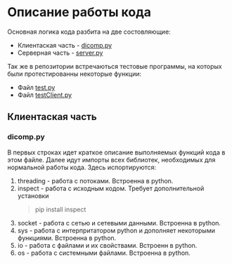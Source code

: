 # Описание работы кода

Основная логика кода разбита на две состовляющие: 
- Клиентаская часть - [dicomp.py](/scr/dicomp.py)
- Серверная часть - [server.py](/scr/server.py)

Так же в репозитории встречаються тестовые программы, на которых были протестированны некоторые функции:
- Файл [test.py](/scr/tests_script/test.py)
- Файл [testClient.py](/scr/tests_script/testClient.py)

## Клиентаская часть
### dicomp.py

В первых строках идет краткое описание выполняемых функций кода в этом файле.
Далее идут импорты всех библиотек, необходимых для нормальной работы кода. Здесь испортируются:


1. threading - работа с потоками. Встроенна в python.
2. inspect - работа с исходным кодом. Требует дополнительной установки
   > 
   > pip install inspect
   >
3. socket - работа с сетью и сетевыми данными. Встроенна в python.
4. sys - работа с интерпритатором python и дополняет некоторыми функциями. Встроенна в python.
5. io - работа с файлами и их свойствами. Встроенн в python.
6. os - работа с системными файлами. Встроенна в python.
